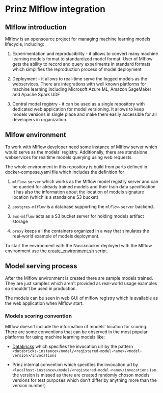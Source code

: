 # Prinz Mlflow integration

## Mlflow introduction

Mlflow is an opensource project for managing machine learning models lifecycle, including:

1. Experimentation and reproducibility - it allows to convert many machine learning models 
   format to standardized model format. User of Mlflow gets the ability to record and query
   experiments in standard formats which simplifies the reproduction process of model 
   deployment

2. Deployment - it allows to real-time serve the logged models as the webservices. 
   There are integrations with well known platforms for machine learning including 
   Microsoft Azure ML, Amazon SageMaker and Apache Spark UDF 

3. Central model registry - it can be used as a single repository with dedicated web 
   application for model versioning. It allows to keep models versions in single place and make them easily accessible for all developers in organization.

## Mlfow environment

To work with Mlflow developer need some instance of Mlflow server which would serve as 
the models' registry. Additionally, there are standalone webservices for realtime models
querying using web requests.

The whole environment in this repository is build from parts defined in docker-compose.yaml
file which includes the definition for

1. `mlflow-server` which works as the Mlflow model registry server and can be queried for
   already trained models and their train data specification. It has also the information 
   about the location of models signature location (which is a standalone S3 bucket)

2. `postgres-mlflow` is a database supporting the `mlflow-server` backend.

3. `aws-mlflow` acts as a S3 bucket server for holding models artifact storage

4. `proxy` keeps all the containers organized in a way that simulates the real-world
   example of models deployment.

To start the environment with the Nussknacker deployed with the Mlflow environment
use the [create_environment.sh](../dev-environment/create_environment.sh) script. 

## Model serving process

After the Mlflow environment is created there are sample models trained. They are just 
samples which aren't provided as real-world usage examples so shouldn't be used in production.

The models can be seen in web GUI of mlflow registry which is available as the web application
when Mlflow start. 

### Models scoring convention

Mlflow doesn't include the information of models' location for scoring. There are some conventions
that can be observed in the most popular platforms for using machine learning models like:

- [Databricks](https://docs.databricks.com/applications/mlflow/model-serving.html) which specifies
the invocation url by the pattern `<databricks-instance>/model/<registered-model-name>/<model-version>/invocations`
  
- Prinz internal convention which specifies the invocation url by `<localhost-instance>/model/<registered-model-name>/invocations`
  (so the version is missed as there are created randomly choson models versions for test purposes which
  don't differ by anything more than the version number)
  




